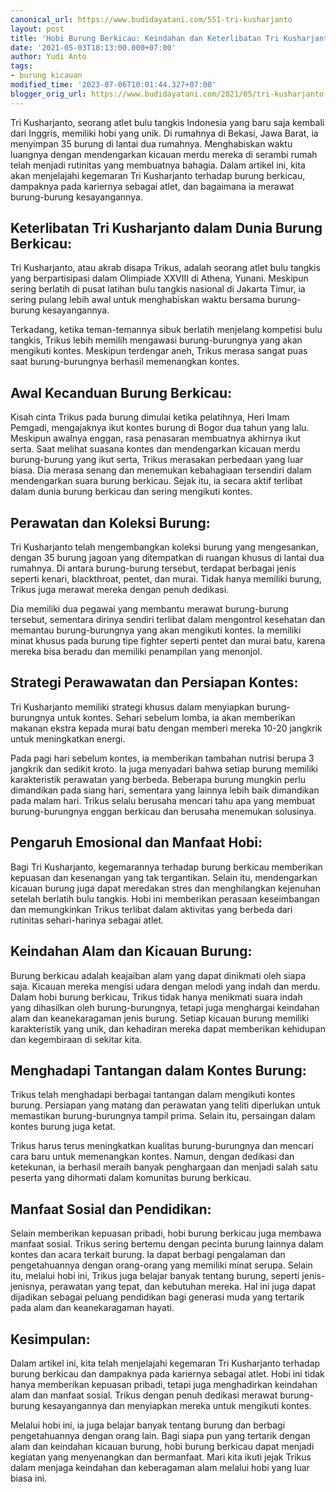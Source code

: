 ```yaml
---
canonical_url: https://www.budidayatani.com/551-tri-kusharjanto
layout: post
title: 'Hobi Burung Berkicau: Keindahan dan Keterlibatan Tri Kusharjanto'
date: '2021-05-03T18:13:00.000+07:00'
author: Yudi Anto
tags:
- burung kicauan
modified_time: '2023-07-06T10:01:44.327+07:00'
blogger_orig_url: https://www.budidayatani.com/2021/05/tri-kusharjanto-diantara-burung-dan.html
---
```


Tri Kusharjanto, seorang atlet bulu tangkis Indonesia yang baru saja kembali dari Inggris, memiliki hobi yang unik. Di rumahnya di Bekasi, Jawa Barat, ia menyimpan 35 burung di lantai dua rumahnya. Menghabiskan waktu luangnya dengan mendengarkan kicauan merdu mereka di serambi rumah telah menjadi rutinitas yang membuatnya bahagia. Dalam artikel ini, kita akan menjelajahi kegemaran Tri Kusharjanto terhadap burung berkicau, dampaknya pada kariernya sebagai atlet, dan bagaimana ia merawat burung-burung kesayangannya.

## Keterlibatan Tri Kusharjanto dalam Dunia Burung Berkicau:

Tri Kusharjanto, atau akrab disapa Trikus, adalah seorang atlet bulu tangkis yang berpartisipasi dalam Olimpiade XXVIII di Athena, Yunani. Meskipun sering berlatih di pusat latihan bulu tangkis nasional di Jakarta Timur, ia sering pulang lebih awal untuk menghabiskan waktu bersama burung-burung kesayangannya.

Terkadang, ketika teman-temannya sibuk berlatih menjelang kompetisi bulu tangkis, Trikus lebih memilih mengawasi burung-burungnya yang akan mengikuti kontes. Meskipun terdengar aneh, Trikus merasa sangat puas saat burung-burungnya berhasil memenangkan kontes.

## Awal Kecanduan Burung Berkicau:

Kisah cinta Trikus pada burung dimulai ketika pelatihnya, Heri Imam Pemgadi, mengajaknya ikut kontes burung di Bogor dua tahun yang lalu. Meskipun awalnya enggan, rasa penasaran membuatnya akhirnya ikut serta. Saat melihat suasana kontes dan mendengarkan kicauan merdu burung-burung yang ikut serta, Trikus merasakan perbedaan yang luar biasa. Dia merasa senang dan menemukan kebahagiaan tersendiri dalam mendengarkan suara burung berkicau. Sejak itu, ia secara aktif terlibat dalam dunia burung berkicau dan sering mengikuti kontes.

## Perawatan dan Koleksi Burung:

Tri Kusharjanto telah mengembangkan koleksi burung yang mengesankan, dengan 35 burung jagoan yang ditempatkan di ruangan khusus di lantai dua rumahnya. Di antara burung-burung tersebut, terdapat berbagai jenis seperti kenari, blackthroat, pentet, dan murai. Tidak hanya memiliki burung, Trikus juga merawat mereka dengan penuh dedikasi.

Dia memiliki dua pegawai yang membantu merawat burung-burung tersebut, sementara dirinya sendiri terlibat dalam mengontrol kesehatan dan memantau burung-burungnya yang akan mengikuti kontes. Ia memiliki minat khusus pada burung tipe fighter seperti pentet dan murai batu, karena mereka bisa beradu dan memiliki penampilan yang menonjol.

## Strategi Perawawatan dan Persiapan Kontes:

Tri Kusharjanto memiliki strategi khusus dalam menyiapkan burung-burungnya untuk kontes. Sehari sebelum lomba, ia akan memberikan makanan ekstra kepada murai batu dengan memberi mereka 10-20 jangkrik untuk meningkatkan energi.

Pada pagi hari sebelum kontes, ia memberikan tambahan nutrisi berupa 3 jangkrik dan sedikit kroto. Ia juga menyadari bahwa setiap burung memiliki karakteristik perawatan yang berbeda. Beberapa burung mungkin perlu dimandikan pada siang hari, sementara yang lainnya lebih baik dimandikan pada malam hari. Trikus selalu berusaha mencari tahu apa yang membuat burung-burungnya enggan berkicau dan berusaha menemukan solusinya.

## Pengaruh Emosional dan Manfaat Hobi:

Bagi Tri Kusharjanto, kegemarannya terhadap burung berkicau memberikan kepuasan dan kesenangan yang tak tergantikan. Selain itu, mendengarkan kicauan burung juga dapat meredakan stres dan menghilangkan kejenuhan setelah berlatih bulu tangkis. Hobi ini memberikan perasaan keseimbangan dan memungkinkan Trikus terlibat dalam aktivitas yang berbeda dari rutinitas sehari-harinya sebagai atlet.

## Keindahan Alam dan Kicauan Burung:

Burung berkicau adalah keajaiban alam yang dapat dinikmati oleh siapa saja. Kicauan mereka mengisi udara dengan melodi yang indah dan merdu. Dalam hobi burung berkicau, Trikus tidak hanya menikmati suara indah yang dihasilkan oleh burung-burungnya, tetapi juga menghargai keindahan alam dan keanekaragaman jenis burung. Setiap kicauan burung memiliki karakteristik yang unik, dan kehadiran mereka dapat memberikan kehidupan dan kegembiraan di sekitar kita.

## Menghadapi Tantangan dalam Kontes Burung:

Trikus telah menghadapi berbagai tantangan dalam mengikuti kontes burung. Persiapan yang matang dan perawatan yang teliti diperlukan untuk memastikan burung-burungnya tampil prima. Selain itu, persaingan dalam kontes burung juga ketat.

Trikus harus terus meningkatkan kualitas burung-burungnya dan mencari cara baru untuk memenangkan kontes. Namun, dengan dedikasi dan ketekunan, ia berhasil meraih banyak penghargaan dan menjadi salah satu peserta yang dihormati dalam komunitas burung berkicau.

## Manfaat Sosial dan Pendidikan:

Selain memberikan kepuasan pribadi, hobi burung berkicau juga membawa manfaat sosial. Trikus sering bertemu dengan pecinta burung lainnya dalam kontes dan acara terkait burung. Ia dapat berbagi pengalaman dan pengetahuannya dengan orang-orang yang memiliki minat serupa. Selain itu, melalui hobi ini, Trikus juga belajar banyak tentang burung, seperti jenis-jenisnya, perawatan yang tepat, dan kebutuhan mereka. Hal ini juga dapat dijadikan sebagai peluang pendidikan bagi generasi muda yang tertarik pada alam dan keanekaragaman hayati.

## Kesimpulan:

Dalam artikel ini, kita telah menjelajahi kegemaran Tri Kusharjanto terhadap burung berkicau dan dampaknya pada kariernya sebagai atlet. Hobi ini tidak hanya memberikan kepuasan pribadi, tetapi juga menghadirkan keindahan alam dan manfaat sosial. Trikus dengan penuh dedikasi merawat burung-burung kesayangannya dan menyiapkan mereka untuk mengikuti kontes.

Melalui hobi ini, ia juga belajar banyak tentang burung dan berbagi pengetahuannya dengan orang lain. Bagi siapa pun yang tertarik dengan alam dan keindahan kicauan burung, hobi burung berkicau dapat menjadi kegiatan yang menyenangkan dan bermanfaat. Mari kita ikuti jejak Trikus dalam menjaga keindahan dan keberagaman alam melalui hobi yang luar biasa ini.

